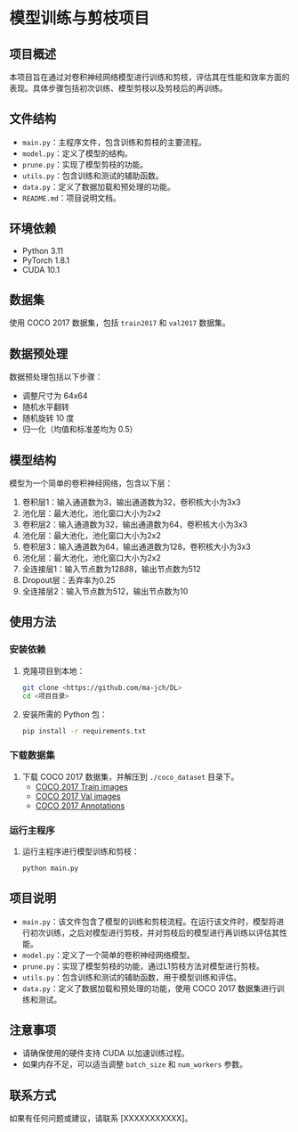 # 模型训练与剪枝项目

## 项目概述
本项目旨在通过对卷积神经网络模型进行训练和剪枝，评估其在性能和效率方面的表现。具体步骤包括初次训练、模型剪枝以及剪枝后的再训练。

## 文件结构
- `main.py`：主程序文件，包含训练和剪枝的主要流程。
- `model.py`：定义了模型的结构。
- `prune.py`：实现了模型剪枝的功能。
- `utils.py`：包含训练和测试的辅助函数。
- `data.py`：定义了数据加载和预处理的功能。
- `README.md`：项目说明文档。

## 环境依赖
- Python 3.11
- PyTorch 1.8.1
- CUDA 10.1

## 数据集
使用 COCO 2017 数据集，包括 `train2017` 和 `val2017` 数据集。

## 数据预处理
数据预处理包括以下步骤：
- 调整尺寸为 64x64
- 随机水平翻转
- 随机旋转 10 度
- 归一化（均值和标准差均为 0.5）

## 模型结构
模型为一个简单的卷积神经网络，包含以下层：
1. 卷积层1：输入通道数为3，输出通道数为32，卷积核大小为3x3
2. 池化层：最大池化，池化窗口大小为2x2
3. 卷积层2：输入通道数为32，输出通道数为64，卷积核大小为3x3
4. 池化层：最大池化，池化窗口大小为2x2
5. 卷积层3：输入通道数为64，输出通道数为128，卷积核大小为3x3
6. 池化层：最大池化，池化窗口大小为2x2
7. 全连接层1：输入节点数为128*8*8，输出节点数为512
8. Dropout层：丢弃率为0.25
9. 全连接层2：输入节点数为512，输出节点数为10

## 使用方法
### 安装依赖
1. 克隆项目到本地：
    ```bash
    git clone <https://github.com/ma-jch/DL>
    cd <项目目录>
    ```
2. 安装所需的 Python 包：
    ```bash
    pip install -r requirements.txt
    ```

### 下载数据集
1. 下载 COCO 2017 数据集，并解压到 `./coco_dataset` 目录下。
    - [COCO 2017 Train images](http://images.cocodataset.org/zips/train2017.zip)
    - [COCO 2017 Val images](http://images.cocodataset.org/zips/val2017.zip)
    - [COCO 2017 Annotations](http://images.cocodataset.org/annotations/annotations_trainval2017.zip)

### 运行主程序
1. 运行主程序进行模型训练和剪枝：
    ```bash
    python main.py
    ```

## 项目说明
- `main.py`：该文件包含了模型的训练和剪枝流程。在运行该文件时，模型将进行初次训练，之后对模型进行剪枝，并对剪枝后的模型进行再训练以评估其性能。
- `model.py`：定义了一个简单的卷积神经网络模型。
- `prune.py`：实现了模型剪枝的功能，通过L1剪枝方法对模型进行剪枝。
- `utils.py`：包含训练和测试的辅助函数，用于模型训练和评估。
- `data.py`：定义了数据加载和预处理的功能，使用 COCO 2017 数据集进行训练和测试。

## 注意事项
- 请确保使用的硬件支持 CUDA 以加速训练过程。
- 如果内存不足，可以适当调整 `batch_size` 和 `num_workers` 参数。

## 联系方式
如果有任何问题或建议，请联系 [XXXXXXXXXXX]。

